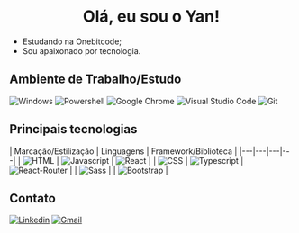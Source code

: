 <h1 align="center"> Olá, eu sou o Yan! </h1>


- Estudando na Onebitcode;
- Sou apaixonado por tecnologia.


## Ambiente de Trabalho/Estudo

![Windows](https://img.shields.io/badge/Windows-0078D6?style=for-the-badge&logo=windows&logoColor=white)
![Powershell](https://img.shields.io/badge/Powershell-2CA5E0?style=for-the-badge&logo=powershell&logoColor=white)
![Google Chrome](https://img.shields.io/badge/Google_chrome-4285F4?style=for-the-badge&logo=Google-chrome&logoColor=white)
![Visual Studio Code](https://img.shields.io/badge/Visual_Studio_Code-0078D4?style=for-the-badge&logo=visual%20studio%20code&logoColor=white)
![Git](https://img.shields.io/badge/GIT-E44C30?style=for-the-badge&logo=git&logoColor=white)

## Principais tecnologias

| Marcação/Estilização | Linguagens | Framework/Biblioteca |
|---|---|---|---|
| ![HTML](https://img.shields.io/badge/HTML5-E34F26?style=for-the-badge&logo=html5&logoColor=white) | ![Javascript](https://img.shields.io/badge/JavaScript-F7DF1E?style=for-the-badge&logo=javascript&logoColor=black) | ![React](https://img.shields.io/badge/React-20232A?style=for-the-badge&logo=react&logoColor=61DAFB) | 
| ![CSS](https://img.shields.io/badge/CSS3-1572B6?style=for-the-badge&logo=css3&logoColor=whit) | ![Typescript](https://img.shields.io/badge/TypeScript-007ACC?style=for-the-badge&logo=typescript&logoColor=white) | ![React-Router](https://img.shields.io/badge/React_Router-CA4245?style=for-the-badge&logo=react-router&logoColor=white) | 
| ![Sass](https://img.shields.io/badge/Sass-CC6699?style=for-the-badge&logo=sass&logoColor=white) | 
| ![Bootstrap](https://img.shields.io/badge/Bootstrap-563D7C?style=for-the-badge&logo=bootstrap&logoColor=white) | 

## Contato

[![Linkedin](https://img.shields.io/badge/LinkedIn-0077B5?style=for-the-badge&logo=linkedin&logoColor=white)](https://www.linkedin.com/in/cplx/) [![Gmail](https://img.shields.io/badge/Gmail-D14836?style=for-the-badge&logo=gmail&logoColor=white)](mailto:yancastrohenrique1@gmail.com)

